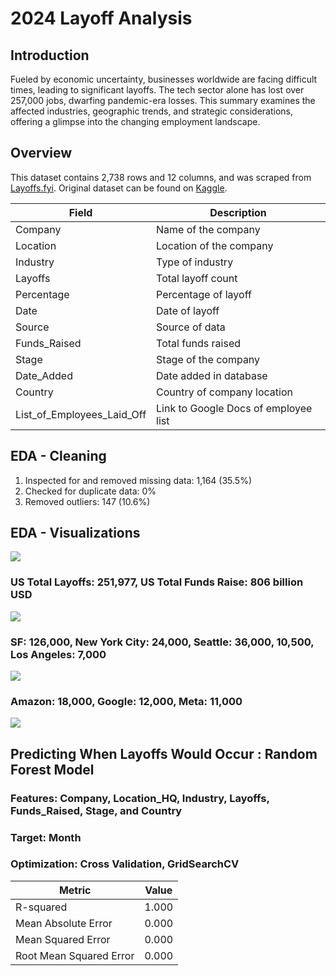 # 2024 Layoff Analysis

## Introduction
Fueled by economic uncertainty, businesses worldwide are facing difficult times, leading to significant layoffs. The tech sector alone has lost over 257,000 jobs, dwarfing pandemic-era losses. This summary examines the affected industries, geographic trends, and strategic considerations, offering a glimpse into the changing employment landscape.

## Overview
This dataset contains 2,738 rows and 12 columns, and was scraped from [Layoffs.fyi](https://layoffs.fyi/). Original dataset can be found on [Kaggle](https://www.kaggle.com/datasets/theakhilb/layoffs-data-2022/data).

| Field                        | Description                                      |
|------------------------------|--------------------------------------------------|
| Company                      | Name of the company                              |
| Location                     | Location of the company                          |
| Industry                     | Type of industry                                 |
| Layoffs                      | Total layoff count                               |
| Percentage                   | Percentage of layoff                             |
| Date                         | Date of layoff                                   |
| Source                       | Source of data                                   |
| Funds_Raised                 | Total funds raised                               |
| Stage                        | Stage of the company                             |
| Date_Added                   | Date added in database                           |
| Country                      | Country of company location                      |
| List_of_Employees_Laid_Off   | Link to Google Docs of employee list             |

## EDA - Cleaning
1. Inspected for and removed missing data: 1,164 (35.5%)
2. Checked for duplicate data: 0%
3. Removed outliers: 147 (10.6%)

## EDA - Visualizations

![](https://github.com/MaxBoonjindasup/2024_layoffs_analysis/blob/main/layoffs_over_time_us.png)

### US Total Layoffs: 251,977, US Total Funds Raise: 806 billion USD
![](https://github.com/MaxBoonjindasup/2024_layoffs_analysis/blob/main/layoffs_by_country.png)

### SF: 126,000, New York City: 24,000, Seattle: 36,000, 10,500, Los Angeles: 7,000
![](https://github.com/MaxBoonjindasup/2024_layoffs_analysis/blob/main/top_locations_us.png)

### Amazon: 18,000, Google: 12,000, Meta: 11,000
![](https://github.com/MaxBoonjindasup/2024_layoffs_analysis/blob/main/top_companies_us.png)

## Predicting When Layoffs Would Occur : Random Forest Model

### Features: Company, Location_HQ, Industry, Layoffs, Funds_Raised, Stage, and Country
### Target: Month
### Optimization: Cross Validation, GridSearchCV

| Metric                    | Value |
|---------------------------|-------|
| R-squared                 | 1.000 |
| Mean Absolute Error       | 0.000 |
| Mean Squared Error        | 0.000 |
| Root Mean Squared Error   | 0.000 |
